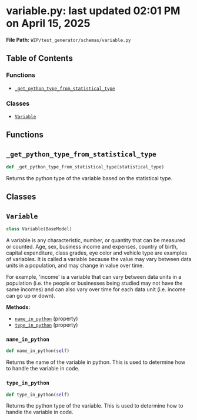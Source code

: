 # variable.py: last updated 02:01 PM on April 15, 2025

**File Path:** `WIP/test_generator/schemas/variable.py`

## Table of Contents

### Functions

- [`_get_python_type_from_statistical_type`](#_get_python_type_from_statistical_type)

### Classes

- [`Variable`](#variable)

## Functions

## `_get_python_type_from_statistical_type`

```python
def _get_python_type_from_statistical_type(statistical_type)
```

Returns the python type of the variable based on the statistical type.

## Classes

## `Variable`

```python
class Variable(BaseModel)
```

A variable is any characteristic, number, or quantity that can be measured or counted.
Age, sex, business income and expenses, country of birth, capital expenditure, class grades, eye color 
and vehicle type are examples of variables. It is called a variable because the value may vary between data units in a population, 
and may change in value over time.

For example, 'income' is a variable that can vary between data units in a population 
(i.e. the people or businesses being studied may not have the same incomes) and can also 
vary over time for each data unit (i.e. income can go up or down).

**Methods:**

- [`name_in_python`](#name_in_python) (property)
- [`type_in_python`](#type_in_python) (property)

### `name_in_python`

```python
def name_in_python(self)
```

Returns the name of the variable in python.
This is used to determine how to handle the variable in code.

### `type_in_python`

```python
def type_in_python(self)
```

Returns the python type of the variable. 
This is used to determine how to handle the variable in code.
